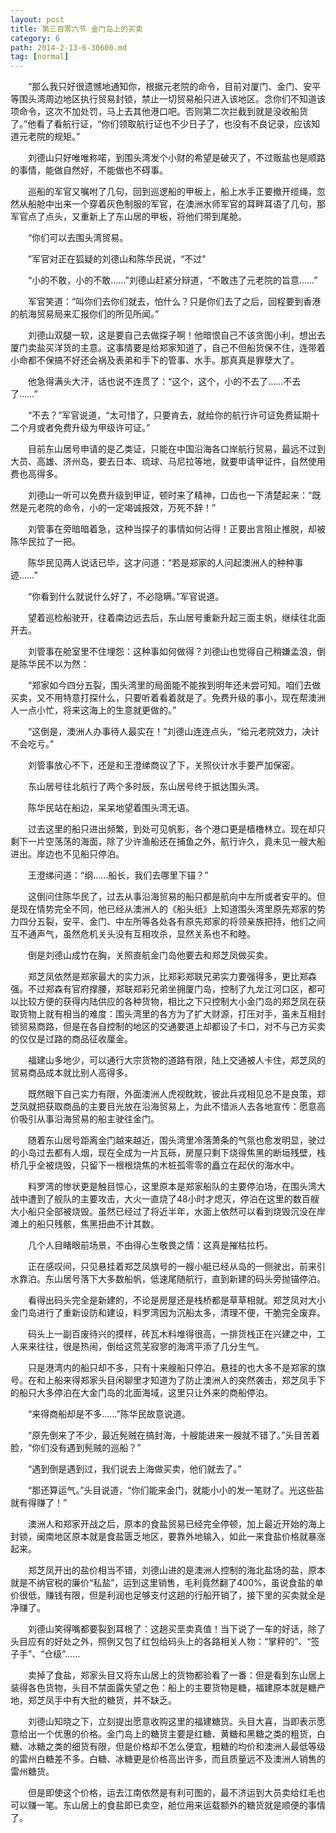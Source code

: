 ```yaml
---
layout: post
title: 第三百零六节 金门岛上的买卖
category: 6
path: 2014-2-13-6-30600.md
tag: [normal]
---
```


　　“那么我只好很遗憾地通知你，根据元老院的命令，目前对厦门、金门、安平等围头湾周边地区执行贸易封锁，禁止一切贸易船只进入该地区。念你们不知道该项命令，这次不加处罚，马上去其他港口吧。否则第二次拦截到就是没收船货了。”他看了看航行证，“你们领取航行证也不少日子了，也没有不良记录，应该知道元老院的规矩。”

　　刘德山只好唯唯称喏，到围头湾发个小财的希望是破灭了，不过贩盐也是顺路的事情，能做自然好，不能做也不碍事。

　　巡船的军官又嘱咐了几句，回到巡逻船的甲板上，船上水手正要撤开缆绳，忽然从船舱中出来一个穿着灰色制服的军官，在澳洲水师军官的耳畔耳语了几句，那军官点了点头，又重新上了东山居的甲板，将他们带到尾舱。

　　“你们可以去围头湾贸易。

　　”军官对正在狐疑的刘德山和陈华民说，“不过”

　　“小的不敢，小的不敢……”刘德山赶紧分辩道，“不敢违了元老院的旨意……”

　　军官笑道：“叫你们去你们就去，怕什么？只是你们去了之后，回程要到香港的航海贸易局来汇报你们的所见所闻。”

　　刘德山双腿一软，这是要自己去做探子啊！他暗恨自己不该贪图小利，想出去厦门卖盐买洋货的主意。这事情要是给郑家知道了，自己不但船货保不住，连带着小命都不保搞不好还会祸及表弟和手下的管事、水手。那真真是罪孽大了。

　　他急得满头大汗，话也说不连贯了：“这个，这个，小的不去了……不去了……”

　　“不去？”军官说道，“太可惜了，只要肯去，就给你的航行许可证免费延期十二个月或者免费升级为甲级许可证。”

　　目前东山居号申请的是乙类证，只能在中国沿海各口岸航行贸易，最远不过到大员、高雄、济州岛，要去日本、琉球、马尼拉等地，就要申请甲证件，自然使用费也高得多。

　　刘德山一听可以免费升级到甲证，顿时来了精神，口齿也一下清楚起来：“既然是元老院的命令，小的一定竭诚报效，万死不辞！”

　　刘管事在旁暗暗着急，这种当探子的事情如何沾得！正要出言阻止推脱，却被陈华民拉了一把。

　　陈华民见两人说话已毕，这才问道：“若是郑家的人问起澳洲人的种种事迹……”

　　“你看到什么就说什么好了，不必隐瞒。”军官说道。

　　望着巡检船驶开，往着南边远去后，东山居号重新升起三面主帆，继续往北面开去。

　　刘管事在舱室里不住埋怨：这种事如何做得？刘德山也觉得自己稍嫌孟浪，倒是陈华民不以为然：

　　“郑家如今四分五裂，围头湾里的局面能不能挨到明年还未尝可知。咱们去做买卖，又不用特意打探什么，只要听着看着就是了。免费升级的事小，现在帮澳洲人一点小忙，将来这海上的生意就更做的。”

　　“这倒是，澳洲人办事待人最实在！”刘德山连连点头，“给元老院效力，决计不会吃亏。”

　　刘管事放心不下，还是和王澄绨商议了下，关照伙计水手要严加保密。

　　东山居号往北航行了两个多时辰，东山居号终于抵达围头湾。

　　陈华民站在船边，呆呆地望着围头湾无语。

　　过去这里的船只进出频繁，到处可见帆影，各个港口更是樯橹林立。现在却只剩下一片空荡荡的海面，除了少许渔船还在捕鱼之外，航行许久，竟未见一艘大船进出。岸边也不见船只停泊。

　　王澄绨问道：“纲……船长，我们去哪里下锚？”

　　这倒问住陈华民了，过去从事沿海贸易的船只都是航向中左所或者安平的。但是现在情势完全不同，他已经从澳洲人的《船头纸》上知道围头湾里原先郑家的势力四分五裂，安平、金门、中左所等各处各有原先郑家的将领亲族把持，他们之间互不通声气，虽然危机关头没有互相攻杀，显然关系也不和睦。

　　倒是刘德山成竹在胸，关照直航金门岛他要去和郑芝凤做买卖。

　　郑芝凤依然是郑家最大的实力派，比郑彩郑联兄弟实力要强得多，更比郑森强。不过郑森有官府撑腰，郑联郑彩兄弟坐拥厦门岛，控制了九龙江河口区，都可以比较方便的获得内陆供应的各种货物，相比之下只控制大小金门岛的郑芝凤在获取货物上就有相当的难度：围头湾里的各方为了扩大财源，打压对手，虽未互相封锁贸易商路，但是在各自控制的地区的交通要道上却都设了卡口，对不与己方买卖的仅仅是过路的商品征收厘金。

　　福建山多地少，可以通行大宗货物的道路有限，陆上交通被人卡住，郑芝凤的贸易商品成本就比别人高得多。

　　既然眼下自己实力有限，外面澳洲人虎视眈眈，彼此兵戎相见总不是良策，郑芝凤就把获取商品的主要目光放在沿海贸易上，为此不惜派人去各地宣传：愿意高价吸引从事沿海贸易的船主驶往金门。

　　随着东山居号距离金门越来越近，围头湾里冷落萧条的气氛也愈发明显，驶过的小岛过去都有人烟，现在全成为一片瓦砾，房屋只剩下烧得焦黑的断垣残壁，栈桥几乎全被烧毁，只留下一根根烧焦的木桩孤零零的矗立在起伏的海水中。

　　料罗湾的惨状更是触目惊心，这里原本是郑家船队的主要停泊场，在围头湾大战中遭到了舰队的主要攻击，大火一直烧了48小时才熄灭，停泊在这里的数百艘大小船只全部被烧毁。虽然已经过了将近半年，水面上依然可以看到烧毁沉没在岸滩上的船只残骸，焦黑扭曲不计其数。

　　几个人目睹眼前场景，不由得心生敬畏之情：这真是摧枯拉朽。

　　正在感叹间，只见悬挂着郑芝凤旗号的一艘小艇已经从岛的一侧驶出，前来引水靠泊。东山居号落下大多数船帆，低速尾随航行，直到新建的码头旁抛锚停泊。

　　看得出码头完全是新建的，不论是房屋还是栈桥都是草草相就。郑芝凤对大小金门岛进行了重新设防和建设，料罗湾因为沉船太多，清理不便，干脆完全废弃。

　　码头上一副百废待兴的摸样，砖瓦木料堆得很高，一排货栈正在兴建之中，工人来来往往，很是热闹，倒给这荒芜寂寥的海湾平添了几分生气。

　　只是港湾内的船只却不多，只有十来艘船只停泊。悬挂的也大多不是郑家的旗号。在和上船来得郑家头目闲聊里才知道为了防止澳洲人的突然袭击，郑芝凤手下的船只大多停泊在大金门岛的北面海域，这里只让外来的商船停泊。

　　“来得商船却是不多……”陈华民故意说道。

　　“原先倒来了不少，最近髡贼在搞封海，十艘能进来一艘就不错了。”头目苦着脸，“你们没有遇到髡贼的巡船？”

　　“遇到倒是遇到过，我们说去上海做买卖，他们就去了。”

　　“那还算运气。”头目说道，“你们能来金门，就能小小的发一笔财了。光这些盐就有得赚了！”

　　澳洲人和郑家开战之后，原本的食盐贸易已经完全停顿，加上最近开始的海上封锁，闽南地区原本就是食盐匮乏地区，要靠外地输入，如此一来食盐价格就暴涨起来。

　　郑芝凤开出的盐价相当不错，刘德山进的是澳洲人控制的海北盐场的盐，原本就是不纳官税的廉价“私盐”，运到这里销售，毛利竟然翻了400%，虽说食盐的单价很低，赚钱有限，但是利润也足够支付这趟的行船开销了，接下里的买卖就全是净赚了。

　　刘德山笑得嘴都要裂到耳根了：这趟买垩卖真值！当下说了一车的好话，除了头目应有的好处之外，照例又包了红包给码头上的各路相关人物：“掌秤的”、“签子手”、“仓级”……

　　卖掉了食盐，郑家头目又将东山居上的货物都验看了一番：但是看到东山居上装得各色货物，头目不禁面露失望之色：船上的主要货物是糖，福建原本就是糖产地，郑芝凤手中有大批的糖货，并不缺乏。

　　刘德山知晓之下，立刻提出愿意收购这里的福建糖货。头目大喜，当即表示愿意给出一个优惠的价格。金门岛上的糖货主要是红糖、黄糖和黑糖之类的粗货，白糖、冰糖之类的细货有限，但是价格却不怎么便宜，粗糖的均价和澳洲人最低等级的雷州白糖差不多。白糖、冰糖更是价格高出许多，而且质量远不及澳洲人销售的雷州糖货。

　　但是即使这个价格，运去江南依然是有利可图的，最不济运到大员卖给红毛也可以赚一笔。东山居上的食盐即已卖空，舱位用来运载额外的糖货就是顺便的事情了。
